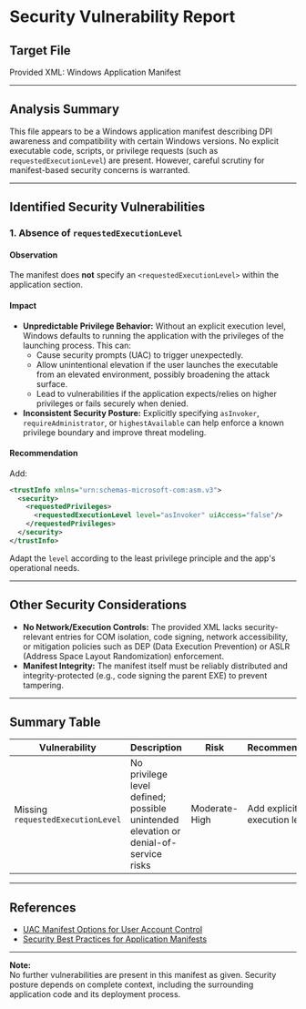 # Security Vulnerability Report

## Target File
Provided XML: Windows Application Manifest

---

## Analysis Summary

This file appears to be a Windows application manifest describing DPI awareness and compatibility with certain Windows versions. No explicit executable code, scripts, or privilege requests (such as `requestedExecutionLevel`) are present. However, careful scrutiny for manifest-based security concerns is warranted.

---

## Identified Security Vulnerabilities

### 1. Absence of `requestedExecutionLevel`

#### Observation
The manifest does **not** specify an `<requestedExecutionLevel>` within the application section.

#### Impact
- **Unpredictable Privilege Behavior:** Without an explicit execution level, Windows defaults to running the application with the privileges of the launching process. This can:
  - Cause security prompts (UAC) to trigger unexpectedly.
  - Allow unintentional elevation if the user launches the executable from an elevated environment, possibly broadening the attack surface.
  - Lead to vulnerabilities if the application expects/relies on higher privileges or fails securely when denied.
- **Inconsistent Security Posture:** Explicitly specifying `asInvoker`, `requireAdministrator`, or `highestAvailable` can help enforce a known privilege boundary and improve threat modeling.

#### Recommendation
Add:
```xml
<trustInfo xmlns="urn:schemas-microsoft-com:asm.v3">
  <security>
    <requestedPrivileges>
      <requestedExecutionLevel level="asInvoker" uiAccess="false"/>
    </requestedPrivileges>
  </security>
</trustInfo>
```
Adapt the `level` according to the least privilege principle and the app's operational needs.

---

## Other Security Considerations

- **No Network/Execution Controls:** The provided XML lacks security-relevant entries for COM isolation, code signing, network accessibility, or mitigation policies such as DEP (Data Execution Prevention) or ASLR (Address Space Layout Randomization) enforcement.
- **Manifest Integrity:** The manifest itself must be reliably distributed and integrity-protected (e.g., code signing the parent EXE) to prevent tampering.

---

## Summary Table

| Vulnerability                        | Description                                                                          | Risk           | Recommendation                |
|--------------------------------------|--------------------------------------------------------------------------------------|----------------|-------------------------------|
| Missing `requestedExecutionLevel`    | No privilege level defined; possible unintended elevation or denial-of-service risks  | Moderate-High  | Add explicit execution level  |

---

## References

- [UAC Manifest Options for User Account Control](https://learn.microsoft.com/en-us/windows/win32/sbscs/application-manifests#requestedexecutionlevel)
- [Security Best Practices for Application Manifests](https://learn.microsoft.com/en-us/windows/win32/sbscs/security-best-practices)

---

**Note:**  
No further vulnerabilities are present in this manifest as given. Security posture depends on complete context, including the surrounding application code and its deployment process.